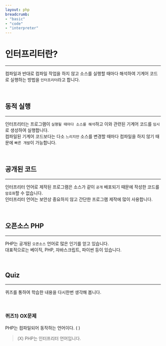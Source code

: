 ```yaml
---
layout: php
breadcrumb:
- "basic"
- "code"
- "interpreter"
---
```


# 인터프리터란?
---
컴파일과 반대로 컴파일 작업을 하지 않고 소스를 실행할 때마다 해석하여 기계어 코드로 실행하는 방법을 `인터프리터`라고 합니다.  

<br>

## 동적 실행
---
인터프리터는 프로그램이 `실행될 때마다 소스를 해석`하고 이와 관련된 기계어 코드를 `임시`로 생성하여 실행합니다.  
컴파일된 기계어 코드보다는 다소 `느리지만` 소스를 변경할 때마다 컴파일을 하지 않기 때문에 `빠른 개발`이 가능합니다.  

<br>

## 공개된 코드
---
인터프리터 언어로 제작된 프로그램은 소스가 같이 `공개` 배포되기 때문에 작성한 코드를 `암호화`할 수 없습니다.  
인터프리터 언어는 보안상 중요하지 않고 간단한 프로그램 제작에 많이 사용합니다.  

<br>

## 오픈소스 PHP
---
PHP는 공개된 `오픈소스` 언어로 많은 인기를 얻고 있습니다.  
대표적으로는 베이직, PHP, 자바스크립트, 파이썬 등이 있습니다.  

<br>

## Quiz
---
퀴즈를 통하여 학습한 내용을 다시한번 생각해 봅니다.

<br>

### 퀴즈1) OX문제
PHP는 컴파일되어 동작하는 언어이다. ( )
> (Ⅹ) PHP는 인터프리터 언어입니다.

<br>







<br>